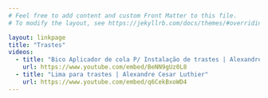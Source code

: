 ```yaml
---
# Feel free to add content and custom Front Matter to this file.
# To modify the layout, see https://jekyllrb.com/docs/themes/#overriding-theme-defaults

layout: linkpage
title: "Trastes"
videos:
  - title: "Bico Aplicador de cola P/ Instalação de trastes | Alexandre Cesar Luthier"
    url: https://www.youtube.com/embed/BeNN9gUz0L8
  - title: "Lima para trastes | Alexandre Cesar Luthier"
    url: https://www.youtube.com/embed/q6CekBxoWD4
---
```

